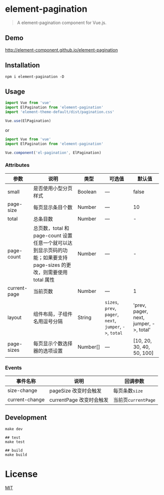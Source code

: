 # element-pagination
> A element-pagination component for Vue.js.

## Demo
http://element-component.github.io/element-pagination

## Installation
```shell
npm i element-pagination -D
```

## Usage
```javascript
import Vue from 'vue'
import ElPagination from 'element-pagination'
import 'element-theme-default/dist/pagination.css'

Vue.use(ElPagination)
```

or

```javascript
import Vue from 'vue'
import ElPagination from 'element-pagination'

Vue.component('el-pagination', ElPagination)
```

### Attributes
| 参数							 | 说明																										 | 类型							| 可选值			| 默认值 |
|--------------------|----------------------------------------------------------|-------------------|-------------|--------|
| small | 是否使用小型分页样式 | Boolean | — | false |
| page-size | 每页显示条目个数 | Number | — | 10 |
| total | 总条目数 | Number | — | - |
| page-count | 总页数，total 和 page-count 设置任意一个就可以达到显示页码的功能；如果要支持 page-sizes 的更改，则需要使用 total 属性 | Number | — | - |
| current-page | 当前页数 | Number | — | 1 |
| layout | 组件布局，子组件名用逗号分隔| String | `sizes`, `prev`, `pager`, `next`, `jumper`, `->`, `total` | 'prev, pager, next, jumper, ->, total'	|
| page-sizes | 每页显示个数选择器的选项设置 | Number[] | — |	[10, 20, 30, 40, 50, 100] |

### Events
| 事件名称 | 说明 | 回调参数 |
|---------|--------|---------|
| size-change | pageSize 改变时会触发 | 每页条数`size` |
| current-change | currentPage 改变时会触发 | 当前页`currentPage` |

## Development
```shell
make dev

## test
make test

## build
make build
```

# License
[MIT](https://opensource.org/licenses/MIT)
